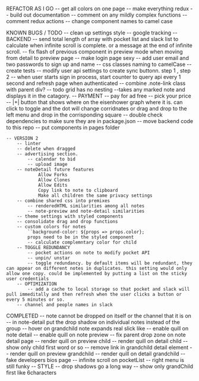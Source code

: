 REFACTOR AS I GO
    -- get all colors on one page
    -- make everything redux
    -- build out documentation
    -- comment on any mildly complex functions
    -- comment redux actions 
    -- change component names to camel case

KNOWN BUGS / TODO
    -- clean up settings style
    -- google tracking 
    -- BACKEND
        -- send total length of array with pocket list and slack list to calculate when infinite scroll is complete. or a message at the end of infinite scroll. 
    -- fix flash of previous component in preview mode when moving from detail to preview page
    -- make login page sexy
        -- add user email and two passwords to sign up and name 
    -- css classes naming to camelCase
    -- create tests
    -- modify user api settings to create sync buttonn. step 1 , step 2 
    -- when user starts sign in process, start counter to query api every 1 second and refresh page when authenticated
    -- combine .note-link class with parent div?
    -- todo grid has no nesting
        --takes any marked note and displays it in the catagory.
    -- PAYMENT 
        -- pay for ad free 
        -- pick your price 
    -- |+| button that shows where on the eisenhower graph where it is. can click to toggle and the dot will change corridnates or drag and drop to the left menu and drop in the corrisponding square
    -- double check dependencies to make sure they are in package.json
    -- move backend code to this repo
    -- put components in pages folder

    -- VERSION 2
        -- linter
        -- delete when dragged
        -- advertising section.
            -- calendar to bid 
            -- upload image
        -- noteDetail future features
                Allow Forks
                Allow Clones
                Allow Edits
                Copy link to note to clipboard
                Make all children the same privacy settings
        -- combine shared css into premixes
            -- renderedHTML similarities among all notes
            -- note-preview and note-detail similarities
        -- theme settings with styled components 
        -- consolidate drag and drop functions 
        -- custom colors for notes     
            ``background-color: ${props => props.color};
            props need to be in the styled component
            -- calculate complemntary color for child
        -- TOGGLE REDUNDANCY 
            -- pocket actions on note to modify pocket API
            -- unpin/ unstar
            -- toggle redundancy. by default items will be redundant, they can appear on different notes in duplicates. this setting would only allow one copy. could be implemented by putting a list on the sticky user credentials
        -- OPTIMIZATION 
            -- add a cache to local storage so that pocket and slack will pull immeditally and then refresh when the user clicks a button or every 5 minutes or so. 
        -- channel and people names in slack

COMPLETED 
    -- note cannot be dropped on itself or the channel that it is on 
    -- in note-detail put the drop shadow on individual notes instead of the group
    -- hover on grandchild note expands real slick like
    -- enable quill on note detail 
    -- enable quill on note preview 
    -- fix parent drop zone on note detail page
    -- render quill on preview child
    -- render quill on detail child
    -- show only child first word or so
    -- remove link in grandchild detail element
    -- render quill on preview grandchild
    -- render quill on detail grandchild
    -- fake developers bios page
    -- infinite scroll on pocketList
    -- right menu is still funky
    -- STYLE
        -- drop shadows go a long way
    -- show only grandChild first like 6characters